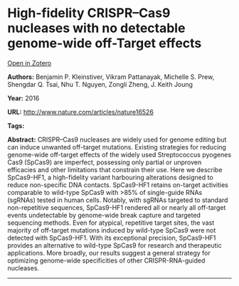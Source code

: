 # High-fidelity CRISPR–Cas9 nucleases with no detectable genome-wide off-Target effects
[Open in Zotero](zotero://select/items/@KleinstiverEtAl_2016)

**Authors:** Benjamin P. Kleinstiver, Vikram Pattanayak, Michelle S. Prew, Shengdar Q. Tsai, Nhu T. Nguyen, Zongli Zheng, J. Keith Joung

**Year:** 2016

**URL:** http://www.nature.com/articles/nature16526

**Tags:**

**Abstract:** CRISPR–Cas9 nucleases are widely used for genome editing but can induce unwanted off-target mutations. Existing strategies for reducing genome-wide off-target effects of the widely used Streptococcus pyogenes Cas9 (SpCas9) are imperfect, possessing only partial or unproven efficacies and other limitations that constrain their use. Here we describe SpCas9-HF1, a high-fidelity variant harbouring alterations designed to reduce non-specific DNA contacts. SpCas9-HF1 retains on-target activities comparable to wild-type SpCas9 with >85% of single-guide RNAs (sgRNAs) tested in human cells. Notably, with sgRNAs targeted to standard non-repetitive sequences, SpCas9-HF1 rendered all or nearly all off-target events undetectable by genome-wide break capture and targeted sequencing methods. Even for atypical, repetitive target sites, the vast majority of off-target mutations induced by wild-type SpCas9 were not detected with SpCas9-HF1. With its exceptional precision, SpCas9-HF1 provides an alternative to wild-type SpCas9 for research and therapeutic applications. More broadly, our results suggest a general strategy for optimizing genome-wide specificities of other CRISPR-RNA-guided nucleases.

---